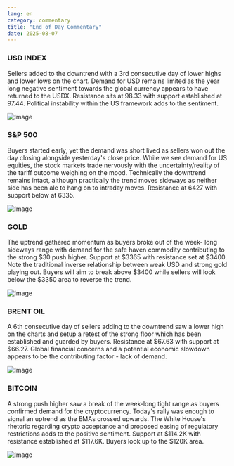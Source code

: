 ```yaml
---
lang: en
category: commentary
title: "End of Day Commentary"
date: 2025-08-07
---
```


### USD INDEX

Sellers added to the downtrend with a 3rd consecutive day of lower highs and lower lows on the chart. Demand for USD remains limited as the year long negative sentiment towards the global currency appears to have returned to the USDX. Resistance sits at 98.33 with support established at 97.44. Political instability within the US framework adds to the sentiment.

![Image](https://markleighedu.github.io/img/Aug-2025/07-Aug-2025/usdindex.jpg)

### S&P 500

Buyers started early, yet the demand was short lived as sellers won out the day closing alongside yesterday's close price. While we see demand for US equities, the stock markets trade nervously with the uncertainty/reality of the tariff outcome weighing on the mood. Technically the downtrend remains intact, although practically the trend moves sideways as neither side has been ale to hang on to intraday moves. Resistance at 6427 with support below at 6335.

![Image](https://markleighedu.github.io/img/Aug-2025/07-Aug-2025/sp500.jpg)

### GOLD

The uptrend gathered momentum as buyers broke out of the week- long sideways range with demand for the safe haven commodity contributing to the strong $30 push higher. Support at $3365 with resistance set at $3400. Note the traditional inverse relationship between weak USD and strong gold playing out. Buyers will aim to break above $3400 while sellers will look below the $3350 area to reverse the trend.

![Image](https://markleighedu.github.io/img/Aug-2025/07-Aug-2025/gold.jpg)

### BRENT OIL

A 6th consecutive day of sellers adding to the downtrend saw a lower high on the charts and setup a retest of the strong floor which has been established and guarded by buyers. Resistance at $67.63 with support at $66.27. Global financial concerns and a potential economic slowdown appears to be the contributing factor - lack of demand. 

![Image](https://markleighedu.github.io/img/Aug-2025/07-Aug-2025/brentoil.jpg)

### BITCOIN

A strong push higher saw a break of the week-long tight range as buyers confirmed demand for the cryptocurrency. Today's rally was enough to signal an uptrend as the EMAs crossed upwards. The White House's rhetoric regarding crypto acceptance and proposed easing of regulatory restrictions adds to the positive sentiment. Support at $114.2K with resistance established at $117.6K. Buyers look up to the $120K area.

![Image](https://markleighedu.github.io/img/Aug-2025/07-Aug-2025/bitcoin.jpg)

